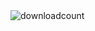 <img alt="downloadcount" src="https://img.shields.io/github/downloads/ballmc/weavaefks/total?color=990ecc&style=for-the-badge" />
